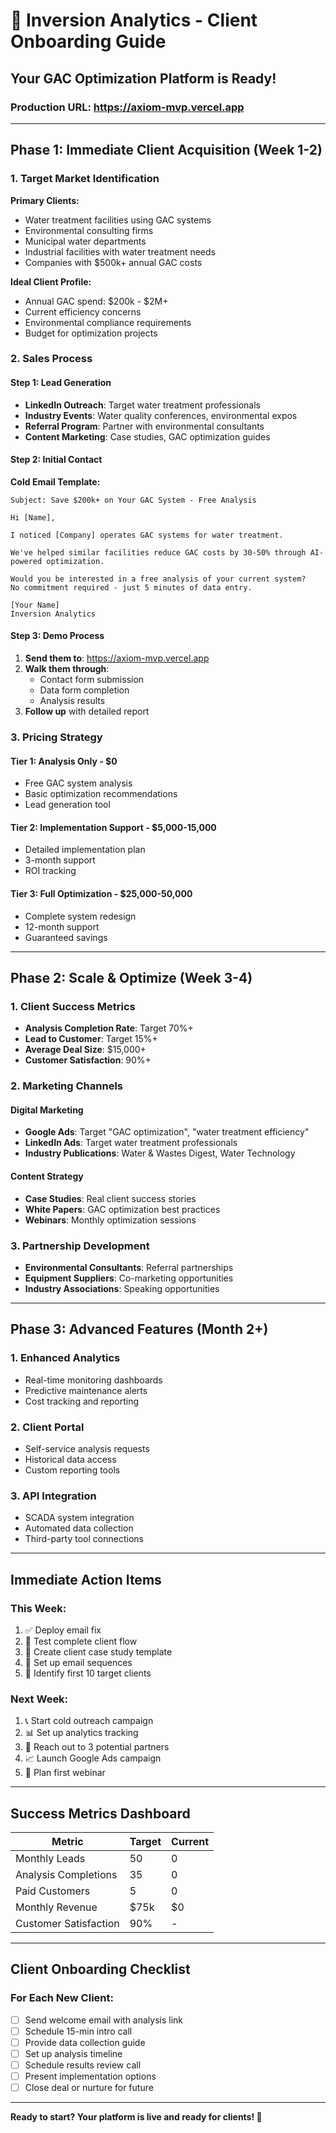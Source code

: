 # 🚀 Inversion Analytics - Client Onboarding Guide

## **Your GAC Optimization Platform is Ready!**

### **Production URL**: https://axiom-mvp.vercel.app

---

## **Phase 1: Immediate Client Acquisition (Week 1-2)**

### **1. Target Market Identification**
**Primary Clients:**
- Water treatment facilities using GAC systems
- Environmental consulting firms
- Municipal water departments
- Industrial facilities with water treatment needs
- Companies with $500k+ annual GAC costs

**Ideal Client Profile:**
- Annual GAC spend: $200k - $2M+
- Current efficiency concerns
- Environmental compliance requirements
- Budget for optimization projects

### **2. Sales Process**

#### **Step 1: Lead Generation**
- **LinkedIn Outreach**: Target water treatment professionals
- **Industry Events**: Water quality conferences, environmental expos
- **Referral Program**: Partner with environmental consultants
- **Content Marketing**: Case studies, GAC optimization guides

#### **Step 2: Initial Contact**
**Cold Email Template:**
```
Subject: Save $200k+ on Your GAC System - Free Analysis

Hi [Name],

I noticed [Company] operates GAC systems for water treatment. 

We've helped similar facilities reduce GAC costs by 30-50% through AI-powered optimization.

Would you be interested in a free analysis of your current system? 
No commitment required - just 5 minutes of data entry.

[Your Name]
Inversion Analytics
```

#### **Step 3: Demo Process**
1. **Send them to**: https://axiom-mvp.vercel.app
2. **Walk them through**:
   - Contact form submission
   - Data form completion
   - Analysis results
3. **Follow up** with detailed report

### **3. Pricing Strategy**

#### **Tier 1: Analysis Only** - $0
- Free GAC system analysis
- Basic optimization recommendations
- Lead generation tool

#### **Tier 2: Implementation Support** - $5,000-15,000
- Detailed implementation plan
- 3-month support
- ROI tracking

#### **Tier 3: Full Optimization** - $25,000-50,000
- Complete system redesign
- 12-month support
- Guaranteed savings

---

## **Phase 2: Scale & Optimize (Week 3-4)**

### **1. Client Success Metrics**
- **Analysis Completion Rate**: Target 70%+
- **Lead to Customer**: Target 15%+
- **Average Deal Size**: $15,000+
- **Customer Satisfaction**: 90%+

### **2. Marketing Channels**

#### **Digital Marketing**
- **Google Ads**: Target "GAC optimization", "water treatment efficiency"
- **LinkedIn Ads**: Target water treatment professionals
- **Industry Publications**: Water & Wastes Digest, Water Technology

#### **Content Strategy**
- **Case Studies**: Real client success stories
- **White Papers**: GAC optimization best practices
- **Webinars**: Monthly optimization sessions

### **3. Partnership Development**
- **Environmental Consultants**: Referral partnerships
- **Equipment Suppliers**: Co-marketing opportunities
- **Industry Associations**: Speaking opportunities

---

## **Phase 3: Advanced Features (Month 2+)**

### **1. Enhanced Analytics**
- Real-time monitoring dashboards
- Predictive maintenance alerts
- Cost tracking and reporting

### **2. Client Portal**
- Self-service analysis requests
- Historical data access
- Custom reporting tools

### **3. API Integration**
- SCADA system integration
- Automated data collection
- Third-party tool connections

---

## **Immediate Action Items**

### **This Week:**
1. ✅ Deploy email fix
2. 🔄 Test complete client flow
3. 📝 Create client case study template
4. 📧 Set up email sequences
5. 🎯 Identify first 10 target clients

### **Next Week:**
1. 📞 Start cold outreach campaign
2. 📊 Set up analytics tracking
3. 🤝 Reach out to 3 potential partners
4. 📈 Launch Google Ads campaign
5. 🎪 Plan first webinar

---

## **Success Metrics Dashboard**

| Metric | Target | Current |
|--------|--------|---------|
| Monthly Leads | 50 | 0 |
| Analysis Completions | 35 | 0 |
| Paid Customers | 5 | 0 |
| Monthly Revenue | $75k | $0 |
| Customer Satisfaction | 90% | - |

---

## **Client Onboarding Checklist**

### **For Each New Client:**
- [ ] Send welcome email with analysis link
- [ ] Schedule 15-min intro call
- [ ] Provide data collection guide
- [ ] Set up analysis timeline
- [ ] Schedule results review call
- [ ] Present implementation options
- [ ] Close deal or nurture for future

---

**Ready to start? Your platform is live and ready for clients! 🚀**


